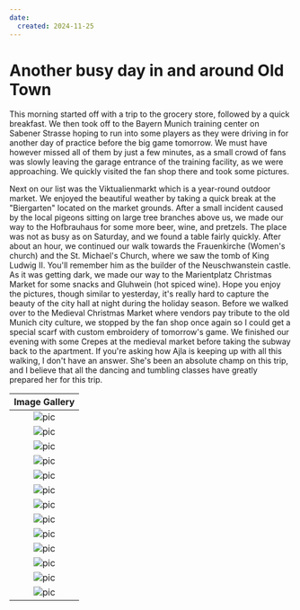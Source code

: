 ```yaml
---
date:
  created: 2024-11-25
---
```


# Another busy day in and around Old Town

This morning started off with a trip to the grocery store, followed by a quick breakfast. We then took off to the Bayern Munich training center on Sabener Strasse hoping to run into some players as they were driving in for another day of practice before the big game tomorrow. We must have however missed all of them by just a few minutes, as a small crowd of fans was slowly leaving the garage entrance of the training facility, as we were approaching. We quickly visited the fan shop there and took some pictures. 
<!-- more -->

Next on our list was the Viktualienmarkt which is a year-round outdoor market. We enjoyed the beautiful weather by taking a quick break at the "Biergarten" located on the market grounds. After a small incident caused by the local pigeons sitting on large tree branches above us, we made our way to the Hofbrauhaus for some more beer, wine, and pretzels. The place was not as busy as on Saturday, and we found a table fairly quickly. After about an hour, we continued our walk towards the Frauenkirche (Women's church) and the St. Michael's Church, where we saw the tomb of King Ludwig II. You'll remember him as the builder of the Neuschwanstein castle. As it was getting dark, we made our way to the Marientplatz Christmas Market for some snacks and Gluhwein (hot spiced wine). Hope you enjoy the pictures, though similar to yesterday, it's really hard to capture the beauty of the city hall at night during the holiday season. Before we walked over to the Medieval Christmas Market where vendors pay tribute to the old Munich city culture, we stopped by the fan shop once again so I could get a special scarf with custom embroidery of tomorrow's game. We finished our evening with some Crepes at the medieval market before taking the subway back to the apartment. If you're asking how Ajla is keeping up with all this walking, I don't have an answer. She's been an absolute champ on this trip, and I believe that all the dancing and tumbling classes have greatly prepared her for this trip. 

|              Image Gallery               |
|:----------------------------------------:|
| ![pic](../../images/PXL_80.jpg "Munich") |
| ![pic](../../images/PXL_68.jpg "Munich") |
| ![pic](../../images/PXL_69.jpg "Munich") |
| ![pic](../../images/PXL_70.jpg "Munich") |
| ![pic](../../images/PXL_71.jpg "Munich") |
| ![pic](../../images/PXL_72.jpg "Munich") |
| ![pic](../../images/PXL_73.jpg "Munich") |
| ![pic](../../images/PXL_74.jpg "Munich") |
| ![pic](../../images/PXL_75.jpg "Munich") |
| ![pic](../../images/PXL_76.jpg "Munich") |
| ![pic](../../images/PXL_77.jpg "Munich") |
| ![pic](../../images/PXL_78.jpg "Munich") |
| ![pic](../../images/PXL_79.jpg "Munich") |